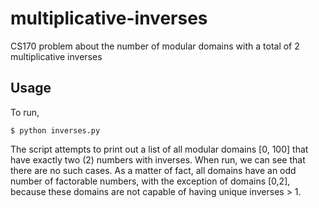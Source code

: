 multiplicative-inverses
=======================

CS170 problem about the number of modular domains with a total of 2 multiplicative inverses

Usage
-----

To run,
```
$ python inverses.py
```
The script attempts to print out a list of all modular domains [0, 100] that have exactly two (2) numbers with inverses. When run, we can see that there are no such cases. As a matter of fact, all domains have an odd number of factorable numbers, with the exception of domains [0,2], because these domains are not capable of having unique inverses > 1.

